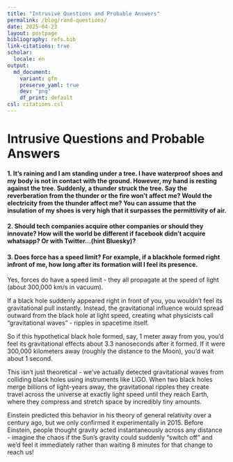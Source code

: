 ```yaml
---
title: "Intrusive Questions and Probable Answers"
permalink: /blog/rand-questions/
date: 2025-04-23
layout: postpage
bibliography: refs.bib
link-citations: true
scholar:
  locale: en
output:
  md_document:
    variant: gfm
    preserve_yaml: true
    dev: "png"
    df_print: default
csl: citations.csl
---
```


# Intrusive Questions and Probable Answers

#### 1. It’s raining and I am standing under a tree. I have waterproof shoes and my body is not in contact with the ground. However, my hand is resting against the tree. Suddenly, a thunder struck the tree. Say the reverberation from the thunder or the fire won’t affect me? Would the electricity from the thunder affect me? You can assume that the insulation of my shoes is very high that it surpasses the permittivity of air.

#### 2. Should tech companies acquire other companies or should they innovate? How will the world be different if facebook didn’t acquire whatsapp? Or with Twitter…(hint Bluesky)?

#### 3. Does force has a speed limit? For example, if a blackhole formed right infront of me, how long after its formation will I feel its presence.

Yes, forces do have a speed limit - they all propagate at the speed of
light (about 300,000 km/s in vacuum).

If a black hole suddenly appeared right in front of you, you wouldn’t
feel its gravitational pull instantly. Instead, the gravitational
influence would spread outward from the black hole at light speed,
creating what physicists call “gravitational waves” - ripples in
spacetime itself.

So if this hypothetical black hole formed, say, 1 meter away from you,
you’d feel its gravitational effects about 3.3 nanoseconds after it
formed. If it were 300,000 kilometers away (roughly the distance to the
Moon), you’d wait about 1 second.

This isn’t just theoretical - we’ve actually detected gravitational
waves from colliding black holes using instruments like LIGO. When two
black holes merge billions of light-years away, the gravitational
ripples they create travel across the universe at exactly light speed
until they reach Earth, where they compress and stretch space by
incredibly tiny amounts.

Einstein predicted this behavior in his theory of general relativity
over a century ago, but we only confirmed it experimentally in 2015.
Before Einstein, people thought gravity acted instantaneously across any
distance - imagine the chaos if the Sun’s gravity could suddenly “switch
off” and we’d feel it immediately rather than waiting 8 minutes for that
change to reach us!
